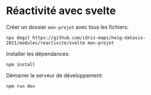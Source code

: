 # Réactivité avec svelte

Créer un dossier `mon-projet` avec tous les fichiers:

```
npx degit https://github.com/idris-maps/heig-datavis-2021/modules/reactivite/svelte mon-projet
```

Installer les dépendances:

```
npm install
```

Démarrer le serveur de développement:

```
npm run dev
```
